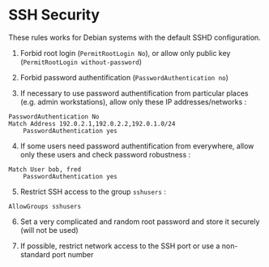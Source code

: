 
# SSH Security #

These rules works for Debian systems with the default SSHD configuration.



1. Forbid root login (`PermitRootLogin No`), or allow only public key (`PermitRootLogin without-password`)

2. Forbid password authentification (`PasswordAuthentication no`)

3. If necessary to use password authentification from particular places (e.g. admin workstations), allow only these IP addresses/networks :

 ~~~~~
 PasswordAuthentication No
 Match Address 192.0.2.1,192.0.2.2,192.0.1.0/24
     PasswordAuthentication yes
 ~~~~~

4. If some users need password authentification from everywhere, allow only these users and check password robustness :

 ~~~~~
 Match User bob, fred
     PasswordAuthentication yes
 ~~~~~

5. Restrict SSH access to the group `sshusers` :

 ~~~~~
 AllowGroups sshusers
 ~~~~~

6. Set a very complicated and random root password and store it securely (will not be used)

7. If possible, restrict network access to the SSH port or use a non-standard port number

